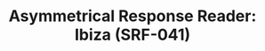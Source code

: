 ---
ee_id_thing: '4390'
site: '1'
type: '2'
inv_num: 2017-041
add_credit: Olia Lialina
url: 2017-041-asymmetrical-response-reader-ibiza
title: 'Asymmetrical Response Reader: Ibiza (SRF-041)'
year: '2017'
display_year: '2017'
medium: Tape-bound book, 45 pages.
dims: 11 x 8.5
pitch:
ps:
live_url:
youtube:
https://github.com/coryarcangel/alu:
imgs: ar-reader-2017-041-database-ih--12a5.jpg,ar-reader-2017-041-database-ih--0JBs.jpg
subheading:
download:
commission:
related: "[4380] [2017-004-asymmetrical-response-reader-srf-039] 2017-004 Asymmetrical
  Response Reader: The Kitchen (SRF-039)"
layout: things-i-made
---